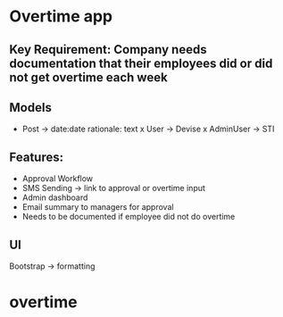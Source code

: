 # Overtime app

## Key Requirement: Company needs documentation that their employees did or did not get overtime each week

## Models
- Post -> date:date rationale: text
x User -> Devise
x AdminUser -> STI

## Features:
- Approval Workflow
- SMS Sending -> link to approval or overtime input
- Admin dashboard
- Email summary to managers for approval
- Needs to be documented if employee did not do overtime

## UI
Bootstrap -> formatting
# overtime

